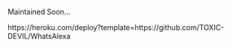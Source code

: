 Maintained Soon...

<!--> https://heroku.com/deploy?template=https://github.com/TOXIC-DEVIL/WhatsAlexa <!-->
